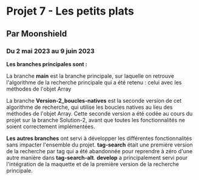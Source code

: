 # Projet 7 - Les petits plats
## Par Moonshield
### Du 2 mai 2023 au 9 juin 2023

**Les branches principales sont :**


La branche **main** est la branche principale, sur laquelle on retrouve l'algorithme de la recherche principale qui a été retenu : celui avec les méthodes de l'objet Array

La branche **Version-2_boucles-natives** est la seconde version de cet algorithme de recherche, qui utilise les boucles natives au lieu des méthodes de l'objet Array. Cette seconde version a été codée au cours du projet sur la branche Solution-2, avant que toutes les fonctionnalités ne soient correctement implémentées.



**Les autres branches** ont servi à développer les différentes fonctionnalités sans impacter l'ensemble du projet. **tag-search** était une première version de la recherche par tag qui a été abandonnée pour reprendre à zéro d'une autre manière dans **tag-search-alt**.
**develop** a principalement servi pour l'intégration de la maquette et de la première version de la recherche principale.

